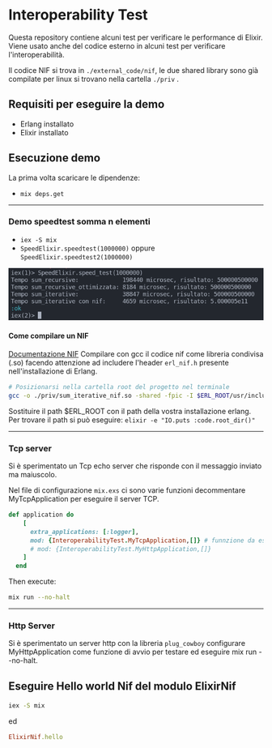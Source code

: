 # Interoperability Test

Questa repository contiene alcuni test per verificare le performance di Elixir.
Viene usato anche del codice esterno in alcuni test per verificare l'interoperabilità.

Il codice NIF si trova in `./external_code/nif`, le due shared library sono già compilate per linux
si trovano nella cartella `./priv`
.

## Requisiti per eseguire la demo

- Erlang installato
- Elixir installato

## Esecuzione demo

La prima volta scaricare le dipendenze:

- `mix deps.get`

---

### Demo speedtest somma n elementi

- `iex -S mix`
- `SpeedElixir.speedtest(1000000)` oppure `SpeedElixir.speedtest2(1000000)`

![Esempio Demo](./readme_docs/Pasted%20image%2020240312184053.png)

#### Come compilare un NIF

[Documentazione NIF](https://www.erlang.org/doc/man/erl_nif)
Compilare con gcc il codice nif come libreria condivisa (.so)
facendo attenzione ad includere l'header `erl_nif.h` presente
nell'installazione di Erlang.

```bash
# Posizionarsi nella cartella root del progetto nel terminale
gcc -o ./priv/sum_iterative_nif.so -shared -fpic -I $ERL_ROOT/usr/include ./external_code/nif/sum_nif.c
```

Sostituire il path $ERL_ROOT con il path della vostra installazione erlang.
Per trovare il path si può eseguire: `elixir -e "IO.puts :code.root_dir()"`

---

### Tcp server

Si è sperimentato un Tcp echo server che risponde con il messaggio
inviato ma maiuscolo.

Nel file di configurazione `mix.exs` ci sono varie funzioni
decommentare MyTcpApplication per eseguire il server TCP.

```ruby
def application do
    [
      extra_applications: [:logger],
      mod: {InteroperabilityTest.MyTcpApplication,[]} # funnzione da eseguire per inizializzare ilTCP server
      # mod: {InteroperabilityTest.MyHttpApplication,[]}
    ]
  end
```

Then execute:

```bash
mix run --no-halt
```

---

### Http Server

Si è sperimentato un server http con la libreria `plug_cowboy`
configurare MyHttpApplication come funzione di avvio per testare
ed eseguire mix run --no-halt.

## Eseguire Hello world Nif del modulo ElixirNif

```bash
iex -S mix
```

ed

```ruby
ElixirNif.hello
```
